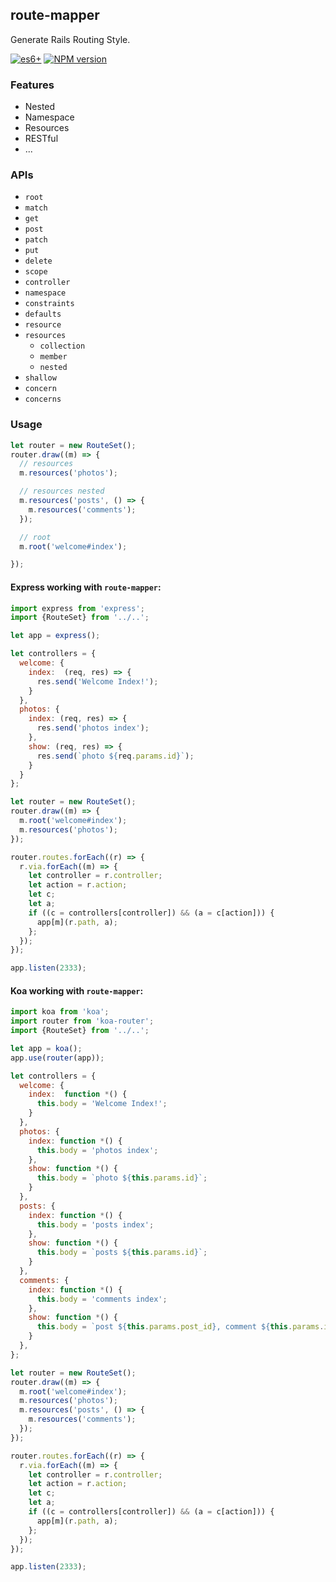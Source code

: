 
## route-mapper

Generate Rails Routing Style.

  [![es6+][es6-image]][es6-url]
  [![NPM version][npm-image]][npm-url]

### Features

* Nested
* Namespace
* Resources
* RESTful
* ...


### APIs

* `root`
* `match`
* `get`
* `post`
* `patch`
* `put`
* `delete`
* `scope`
* `controller`
* `namespace`
* `constraints`
* `defaults`
* `resource`
* `resources`
  * `collection`
  * `member`
  * `nested`
* `shallow`
* `concern`
* `concerns`



### Usage

```js
let router = new RouteSet();
router.draw((m) => {
  // resources
  m.resources('photos');

  // resources nested
  m.resources('posts', () => {
    m.resources('comments');
  });

  // root
  m.root('welcome#index');

});
```


#### Express working with `route-mapper`:

```js
import express from 'express';
import {RouteSet} from '../..';

let app = express();

let controllers = {
  welcome: {
    index:  (req, res) => {
      res.send('Welcome Index!');
    }
  },
  photos: {
    index: (req, res) => {
      res.send('photos index');
    },
    show: (req, res) => {
      res.send(`photo ${req.params.id}`);
    }
  }
};

let router = new RouteSet();
router.draw((m) => {
  m.root('welcome#index');
  m.resources('photos');
});

router.routes.forEach((r) => {
  r.via.forEach((m) => {
    let controller = r.controller;
    let action = r.action;
    let c;
    let a;
    if ((c = controllers[controller]) && (a = c[action])) {
      app[m](r.path, a);
    };
  });
});

app.listen(2333);
```

#### Koa working with `route-mapper`:

```js
import koa from 'koa';
import router from 'koa-router';
import {RouteSet} from '../..';

let app = koa();
app.use(router(app));

let controllers = {
  welcome: {
    index:  function *() {
      this.body = 'Welcome Index!';
    }
  },
  photos: {
    index: function *() {
      this.body = 'photos index';
    },
    show: function *() {
      this.body = `photo ${this.params.id}`;
    }
  },
  posts: {
    index: function *() {
      this.body = 'posts index';
    },
    show: function *() {
      this.body = `posts ${this.params.id}`;
    }
  },
  comments: {
    index: function *() {
      this.body = 'comments index';
    },
    show: function *() {
      this.body = `post ${this.params.post_id}, comment ${this.params.id}`;
    }
  },
};

let router = new RouteSet();
router.draw((m) => {
  m.root('welcome#index');
  m.resources('photos');
  m.resources('posts', () => {
    m.resources('comments');
  });
});

router.routes.forEach((r) => {
  r.via.forEach((m) => {
    let controller = r.controller;
    let action = r.action;
    let c;
    let a;
    if ((c = controllers[controller]) && (a = c[action])) {
      app[m](r.path, a);
    };
  });
});

app.listen(2333);
```



[es6-image]: https://img.shields.io/badge/es-6+-brightgreen.svg?style=flat-square
[es6-url]: https://developer.mozilla.org/en-US/docs/Web/JavaScript/New_in_JavaScript/ECMAScript_6_support_in_Mozilla
[npm-image]: https://img.shields.io/npm/v/route-mapper.svg?style=flat-square
[npm-url]: https://npmjs.org/package/route-mapper
